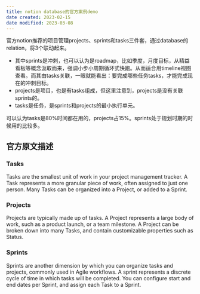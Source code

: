 ```yaml
---
title: notion database的官方案例demo
date created: 2023-02-15
date modified: 2023-03-08
---
```


官方notion推荐的项目管理projects、sprints和tasks三件套，通过database的relation，将3个联动起来。

- 其中sprints是冲刺，也可以认为是roadmap，比如季度，月度目标，从精益看板等概念汲取而来，强调小步小周期循环式快跑。从而适合用timeline视图查看。而其由tasks关联，一眼就能看出：要完成哪些任务tasks，才能完成现在的冲刺目标。
- projects是项目，也是有tasks组成，但这里注意到，projects是没有关联sprints的。
- tasks是任务，是sprints和projects的最小执行单元。

可以认为tasks是80%时间都在用的，projects占15%。sprints处于规划时期的时候用的比较多。

## 官方原文描述

### Tasks

Tasks are the smallest unit of work in your project management tracker. A Task represents a more granular piece of work, often assigned to just one person. Many Tasks can be organized into a Project, or added to a Sprint.

### Projects

Projects are typically made up of tasks. A Project represents a large body of work, such as a product launch, or a team milestone. A Project can be broken down into many Tasks, and contain customizable properties such as Status.

### Sprints

Sprints are another dimension by which you can organize tasks and projects, commonly used in Agile workflows. A sprint represents a discrete cycle of time in which tasks will be completed. You can configure start and end dates per Sprint, and assign each Task to a Sprint.
